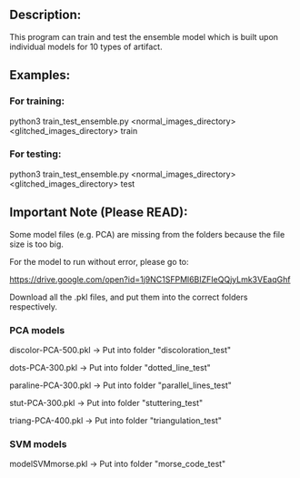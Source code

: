 ## Description:

This program can train and test the ensemble model which is built upon individual models for 10 types of artifact. 


## Examples:

### For training:

python3  train_test_ensemble.py  <normal_images_directory> <glitched_images_directory> train

### For testing:

python3  train_test_ensemble.py  <normal_images_directory> <glitched_images_directory> test


## Important Note (Please READ):

Some model files (e.g. PCA) are missing from the folders because the file size is too big.

For the model to run without error, please go to:

https://drive.google.com/open?id=1j9NC1SFPMl6BIZFIeQQjyLmk3VEaqGhf

Download all the .pkl files, and put them into the correct folders respectively.



### PCA models

discolor-PCA-500.pkl -> Put into folder "discoloration_test"

dots-PCA-300.pkl -> Put into folder "dotted_line_test"

paraline-PCA-300.pkl -> Put into folder "parallel_lines_test"

stut-PCA-300.pkl -> Put into folder "stuttering_test"

triang-PCA-400.pkl -> Put into folder "triangulation_test"



### SVM models

modelSVMmorse.pkl -> Put into folder "morse_code_test"

